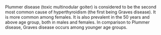 Plummer disease (toxic multinodular goiter) is considered to be the second most common cause of hyperthyroidism (the first being Graves disease). It is more common among females. It is also prevalent in the 50 years and above age group, both in males and females. In comparison to Plummer disease, Graves disease occurs among younger age groups.